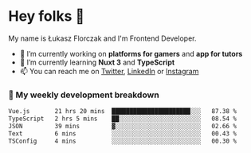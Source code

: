 # Hey folks 👋

My name is Łukasz Florczak and I'm Frontend Developer. 

- 🔭 I’m currently working on **platforms for gamers** and **app for tutors**
- 🌱 I’m currently learning **Nuxt 3** and **TypeScript**
- 📫 You can reach me on [Twitter](https://twitter.com/lukaszflorczak), [LinkedIn](https://pl.linkedin.com/in/lukasz-florczak) or [Instagram](https://instagram.com/lukaszflorczak)


### 🧮 My weekly development breakdown

<!--START_SECTION:waka-->

```txt
Vue.js       21 hrs 20 mins  ██████████████████████░░░   87.38 %
TypeScript   2 hrs 5 mins    ██░░░░░░░░░░░░░░░░░░░░░░░   08.54 %
JSON         39 mins         ▓░░░░░░░░░░░░░░░░░░░░░░░░   02.66 %
Text         6 mins          ░░░░░░░░░░░░░░░░░░░░░░░░░   00.43 %
TSConfig     4 mins          ░░░░░░░░░░░░░░░░░░░░░░░░░   00.30 %
```

<!--END_SECTION:waka-->

<!--
**lukaszflorczak/lukaszflorczak** is a ✨ _special_ ✨ repository because its `README.md` (this file) appears on your GitHub profile.

Here are some ideas to get you started:

- 🔭 I’m currently working on ...
- 🌱 I’m currently learning ...
- 👯 I’m looking to collaborate on ...
- 🤔 I’m looking for help with ...
- 💬 Ask me about ...
- 📫 How to reach me: ...
- 😄 Pronouns: ...
- ⚡ Fun fact: ...
-->
